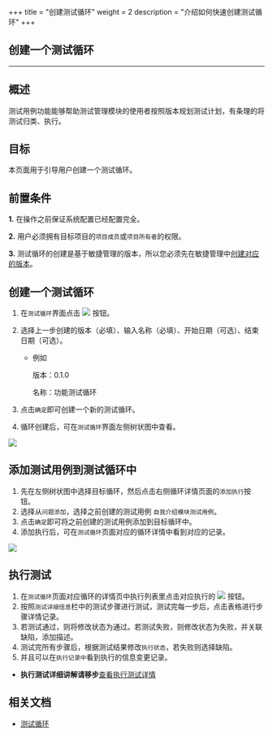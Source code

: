 +++
title = "创建测试循环"
weight = 2
description = "介绍如何快速创建测试循环"
+++

## 创建一个测试循环
---

## 概述

测试用例功能能够帮助测试管理模块的使用者按照版本规划测试计划，有条理的将测试归类、执行。

## 目标

本页面用于引导用户创建一个测试循环。

## 前置条件

**1.** 在操作之前保证系统配置已经配置完全。

**2.** 用户必须拥有目标项目的`项目成员`或`项目所有者`的权限。

**3.** 测试循环的创建是基于敏捷管理的版本，所以您必须先在敏捷管理中[创建对应的版本](../../../../user-guide/agile/release/release-version/)。

## 创建一个测试循环

1. 在`测试循环`界面点击 ![](/img/docs/user-guide/test-management/case-management/add-cycle-button.jpg) 按钮。
2. 选择上一步创建的版本（必填）、输入名称（必填）、开始日期（可选）、结束日期（可选）。

    - 例如

        版本：0.1.0

        名称：功能测试循环

3. 点击`确定`即可创建一个新的测试循环。
4. 循环创建后，可在`测试循环`界面左侧树状图中查看。

![](/img/docs/quick-start/project-member/test-manager/create-test-cycle/test-cycle-3.png)

## 添加测试用例到测试循环中

1. 先在左侧树状图中选择目标循环，然后点击右侧循环详情页面的`添加执行`按钮。
2. 选择从`问题添加`，选择之前创建的测试用例 `自我介绍模块测试用例`。
3. 点击`确定`即可将之前创建的测试用例添加到目标循环中。
4. 添加执行后，可在`测试循环`页面对应的循环详情中看到对应的记录。

![](/img/docs/quick-start/project-member/test-manager/create-test-cycle/test-cycle-4.png)

## 执行测试

1. 在`测试循环`页面对应循环的详情页中执行列表里点击对应执行的 ![](/img/docs/user-guide/test-management/case-management/execution-button.jpg) 按钮。
2. 按照`测试详细信息`栏中的测试步骤进行测试，测试完每一步后，点击表格进行步骤详情记录。
3. 若测试通过，则将修改状态为通过。若测试失败，则修改状态为失败，并关联缺陷，添加描述。
4. 测试完所有步骤后，根据测试结果修改`执行状态`，若失败则选择缺陷。
5. 并且可以在`执行记录中`看到执行的信息变更记录。

- **执行测试详细讲解请移步**[查看执行测试详情](../../../../user-guide/test-management/execution-test/execution/)

## 相关文档

- [测试循环](../../../../user-guide/test-management/test-cycle/)